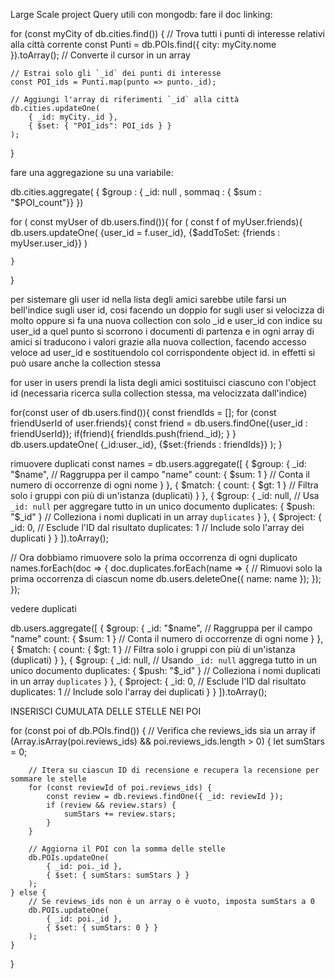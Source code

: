 Large Scale project
Query utili con mongodb:
fare il doc linking:

for (const myCity of db.cities.find()) {
// Trova tutti i punti di interesse relativi alla città corrente
const Punti = db.POIs.find({ city: myCity.nome }).toArray(); // Converte il cursor in un array

    // Estrai solo gli `_id` dei punti di interesse
    const POI_ids = Punti.map(punto => punto._id);

    // Aggiungi l'array di riferimenti `_id` alla città
    db.cities.updateOne(
        { _id: myCity._id },
        { $set: { "POI_ids": POI_ids } }
    );
}

fare una aggregazione su una variabile:

db.cities.aggregate(
{
$group : { _id: null , sommaq : { $sum : "$POI_count"}}
})

for ( const myUser of db.users.find()){ 
    for ( const f of myUser.friends){
        db.users.updateOne(
            {user_id = f.user_id},
            {$addToSet: {friends : myUser.user_id}}
        )

    }
}

per sistemare gli user id nella lista degli amici sarebbe utile farsi un bell'indice sugli user id, cosi facendo un doppio for sugli
user si velocizza di molto
oppure si fa una nuova collection con solo _id e user_id con indice su user_id
a quel punto si scorrono i documenti di partenza e in ogni array di amici si traducono i valori grazie alla nuova collection,
facendo accesso veloce ad user_id e sostituendolo col corrispondente object id. in effetti si può usare anche la collection stessa

for user in users
    prendi la lista degli amici
    sostituisci ciascuno con l'object id (necessaria ricerca sulla collection stessa, ma velocizzata dall'indice)

 
for(const user of db.users.find()){
const friendIds = [];
for (const friendUserId of user.friends){
const friend = db.users.findOne({user_id : friendUserId});
if(friend){
friendIds.push(friend._id);
}
}
db.users.updateOne(
{_id:user._id},
{$set:{friends : friendIds}}
);
}
    


rimuovere duplicati
const names = db.users.aggregate([
{
$group: {
_id: "$name",         // Raggruppa per il campo "name"
count: { $sum: 1 }    // Conta il numero di occorrenze di ogni nome
}
},
{
$match: {
count: { $gt: 1 }     // Filtra solo i gruppi con più di un'istanza (duplicati)
}
},
{
$group: {
_id: null,                 // Usa `_id: null` per aggregare tutto in un unico documento
duplicates: { $push: "$_id" }  // Colleziona i nomi duplicati in un array `duplicates`
}
},
{
$project: {
_id: 0,                // Esclude l'ID dal risultato
duplicates: 1          // Include solo l'array dei duplicati
}
}
]).toArray();

// Ora dobbiamo rimuovere solo la prima occorrenza di ogni duplicato
names.forEach(doc => {
doc.duplicates.forEach(name => {
// Rimuovi solo la prima occorrenza di ciascun nome
db.users.deleteOne({ name: name });
});
});


vedere duplicati

db.users.aggregate([
{
$group: {
_id: "$name",         // Raggruppa per il campo "name"
count: { $sum: 1 }    // Conta il numero di occorrenze di ogni nome
}
},
{
$match: {
count: { $gt: 1 }     // Filtra solo i gruppi con più di un'istanza (duplicati)
}
},
{
$group: {
_id: null,                 // Usando `_id: null` aggrega tutto in un unico documento
duplicates: { $push: "$_id" }  // Colleziona i nomi duplicati in un array `duplicates`
}
},
{
$project: {
_id: 0,                // Esclude l'ID dal risultato
duplicates: 1          // Include solo l'array dei duplicati
}
}
]).toArray();

INSERISCI CUMULATA DELLE STELLE NEI POI

for (const poi of db.POIs.find()) {
// Verifica che reviews_ids sia un array
if (Array.isArray(poi.reviews_ids) && poi.reviews_ids.length > 0) {
let sumStars = 0;

        // Itera su ciascun ID di recensione e recupera la recensione per sommare le stelle
        for (const reviewId of poi.reviews_ids) {
            const review = db.reviews.findOne({ _id: reviewId });
            if (review && review.stars) {
                sumStars += review.stars;
            }
        }

        // Aggiorna il POI con la somma delle stelle
        db.POIs.updateOne(
            { _id: poi._id },
            { $set: { sumStars: sumStars } }
        );
    } else {
        // Se reviews_ids non è un array o è vuoto, imposta sumStars a 0
        db.POIs.updateOne(
            { _id: poi._id },
            { $set: { sumStars: 0 } }
        );
    }
}

